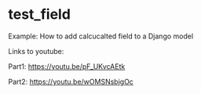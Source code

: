# test_field
Example: How to add calcucalted field to a Django model

Links to youtube:

Part1:
https://youtu.be/pF_UKvcAEtk

Part2:
https://youtu.be/wOMSNsbjgOc
